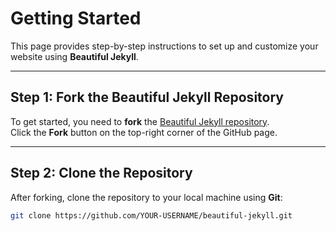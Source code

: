 # Getting Started

This page provides step-by-step instructions to set up and customize your website using **Beautiful Jekyll**.

---

## Step 1: Fork the Beautiful Jekyll Repository  

<div class="gs-section-01" markdown="1">

To get started, you need to **fork** the [Beautiful Jekyll repository](https://github.com/daattali/beautiful-jekyll).  
Click the **Fork** button on the top-right corner of the GitHub page.

</div>

---

## Step 2: Clone the Repository  

<div class="gs-section-02" markdown="1">

After forking, clone the repository to your local machine using **Git**:

```bash
git clone https://github.com/YOUR-USERNAME/beautiful-jekyll.git
